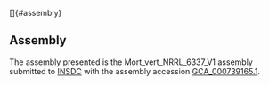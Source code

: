 []{#assembly}

Assembly
--------

The assembly presented is the Mort\_vert\_NRRL\_6337\_V1 assembly
submitted to [INSDC](http://www.insdc.org) with the assembly accession
[GCA\_000739165.1](http://www.ebi.ac.uk/ena/data/view/GCA_000739165.1).
